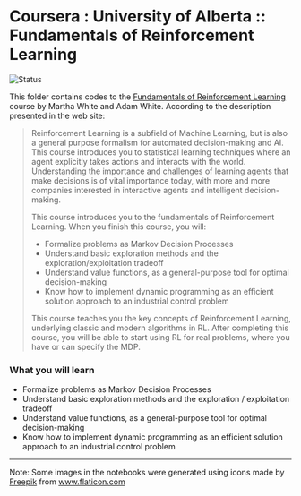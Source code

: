 # Coursera : University of Alberta :: Fundamentals of Reinforcement Learning

<img alt="Status" src="https://cdn.rawgit.com/rogergranada/MOOCs/master/_utils/finished.svg">

This folder contains codes to the [Fundamentals of Reinforcement Learning](https://www.coursera.org/learn/fundamentals-of-reinforcement-learning) course by Martha White and Adam White. According to the description presented in the web site:

> Reinforcement Learning is a subfield of Machine Learning, but is also a general purpose formalism for automated decision-making and AI. This course introduces you to statistical learning techniques where an agent explicitly takes actions and interacts with the world. Understanding the importance and challenges of learning agents that make decisions is of vital importance today, with more and more companies interested in interactive agents and intelligent decision-making. 
> 
> This course introduces you to the fundamentals of Reinforcement Learning. When you finish this course, you will:
> - Formalize problems as Markov Decision Processes 
> - Understand basic exploration methods and the exploration/exploitation tradeoff
> - Understand value functions, as a general-purpose tool for optimal decision-making
> - Know how to implement dynamic programming as an efficient solution approach to an industrial control problem
> 
> This course teaches you the key concepts of Reinforcement Learning, underlying classic and modern algorithms in RL. After completing this course, you will be able to start using RL for real problems, where you have or can specify the MDP. 

### What you will learn
- Formalize problems as Markov Decision Processes
- Understand basic exploration methods and the exploration / exploitation tradeoff
- Understand value functions, as a general-purpose tool for optimal decision-making
- Know how to implement dynamic programming as an efficient solution approach to an industrial control problem



---
Note: Some images in the notebooks were generated using icons made by <a href="http://www.freepik.com/" title="Freepik">Freepik</a> from <a href="https://www.flaticon.com/" title="Flaticon"> www.flaticon.com</a>

